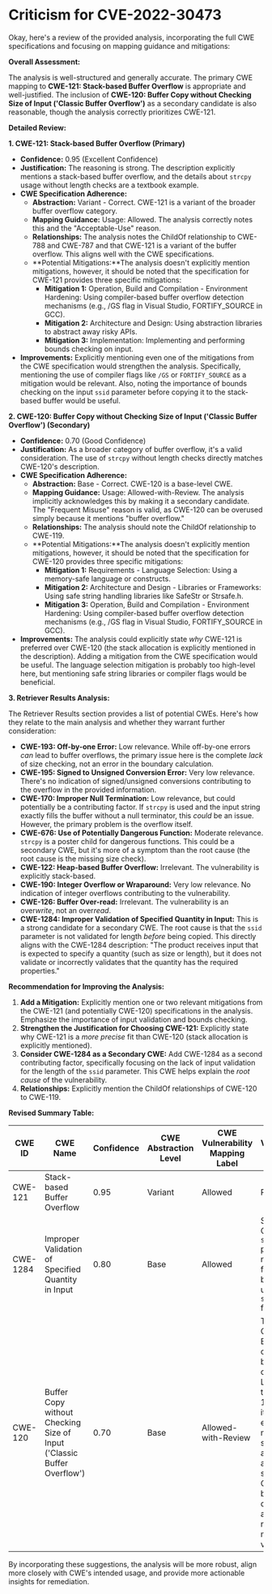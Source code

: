 # Criticism for CVE-2022-30473

Okay, here's a review of the provided analysis, incorporating the full CWE specifications and focusing on mapping guidance and mitigations:

**Overall Assessment:**

The analysis is well-structured and generally accurate. The primary CWE mapping to **CWE-121: Stack-based Buffer Overflow** is appropriate and well-justified. The inclusion of **CWE-120: Buffer Copy without Checking Size of Input ('Classic Buffer Overflow')** as a secondary candidate is also reasonable, though the analysis correctly prioritizes CWE-121.

**Detailed Review:**

**1. CWE-121: Stack-based Buffer Overflow (Primary)**

*   **Confidence:** 0.95 (Excellent Confidence)
*   **Justification:** The reasoning is strong. The description explicitly mentions a stack-based buffer overflow, and the details about `strcpy` usage without length checks are a textbook example.
*   **CWE Specification Adherence:**
    *   **Abstraction:** Variant - Correct. CWE-121 is a variant of the broader buffer overflow category.
    *   **Mapping Guidance:** Usage: Allowed. The analysis correctly notes this and the "Acceptable-Use" reason.
    *   **Relationships:** The analysis notes the ChildOf relationship to CWE-788 and CWE-787 and that CWE-121 is a variant of the buffer overflow. This aligns well with the CWE specifications.
    *   **Potential Mitigations:**The analysis doesn't explicitly mention mitigations, however, it should be noted that the specification for CWE-121 provides three specific mitigations:
         *   **Mitigation 1:** Operation, Build and Compilation - Environment Hardening:  Using compiler-based buffer overflow detection mechanisms (e.g., /GS flag in Visual Studio, FORTIFY\_SOURCE in GCC).
         *   **Mitigation 2:** Architecture and Design:  Using abstraction libraries to abstract away risky APIs.
         *   **Mitigation 3:** Implementation: Implementing and performing bounds checking on input.
*   **Improvements:** Explicitly mentioning even one of the mitigations from the CWE specification would strengthen the analysis. Specifically, mentioning the use of compiler flags like `/GS` or `FORTIFY_SOURCE` as a mitigation would be relevant. Also, noting the importance of bounds checking on the input `ssid` parameter before copying it to the stack-based buffer would be useful.

**2. CWE-120: Buffer Copy without Checking Size of Input ('Classic Buffer Overflow') (Secondary)**

*   **Confidence:** 0.70 (Good Confidence)
*   **Justification:** As a broader category of buffer overflow, it's a valid consideration. The use of `strcpy` without length checks directly matches CWE-120's description.
*   **CWE Specification Adherence:**
    *   **Abstraction:** Base - Correct. CWE-120 is a base-level CWE.
    *   **Mapping Guidance:** Usage: Allowed-with-Review. The analysis implicitly acknowledges this by making it a secondary candidate. The "Frequent Misuse" reason is valid, as CWE-120 can be overused simply because it mentions "buffer overflow."
    *   **Relationships:** The analysis should note the ChildOf relationship to CWE-119.
    *   **Potential Mitigations:**The analysis doesn't explicitly mention mitigations, however, it should be noted that the specification for CWE-120 provides three specific mitigations:
         *   **Mitigation 1:** Requirements - Language Selection: Using a memory-safe language or constructs.
         *   **Mitigation 2:** Architecture and Design - Libraries or Frameworks: Using safe string handling libraries like SafeStr or Strsafe.h.
         *   **Mitigation 3:** Operation, Build and Compilation - Environment Hardening: Using compiler-based buffer overflow detection mechanisms (e.g., /GS flag in Visual Studio, FORTIFY\_SOURCE in GCC).
*   **Improvements:** The analysis could explicitly state *why* CWE-121 is preferred over CWE-120 (the stack allocation is explicitly mentioned in the description). Adding a mitigation from the CWE specification would be useful. The language selection mitigation is probably too high-level here, but mentioning safe string libraries or compiler flags would be beneficial.

**3. Retriever Results Analysis:**

The Retriever Results section provides a list of potential CWEs. Here's how they relate to the main analysis and whether they warrant further consideration:

*   **CWE-193: Off-by-one Error:** Low relevance. While off-by-one errors *can* lead to buffer overflows, the primary issue here is the complete *lack* of size checking, not an error in the boundary calculation.
*   **CWE-195: Signed to Unsigned Conversion Error:** Very low relevance. There's no indication of signed/unsigned conversions contributing to the overflow in the provided information.
*   **CWE-170: Improper Null Termination:** Low relevance, but could potentially be a contributing factor. If `strcpy` is used and the input string exactly fills the buffer without a null terminator, this *could* be an issue. However, the primary problem is the overflow itself.
*   **CWE-676: Use of Potentially Dangerous Function:** Moderate relevance. `strcpy` is a poster child for dangerous functions. This could be a secondary CWE, but it's more of a symptom than the root cause (the root cause is the missing size check).
*   **CWE-122: Heap-based Buffer Overflow:** Irrelevant. The vulnerability is explicitly stack-based.
*   **CWE-190: Integer Overflow or Wraparound:** Very low relevance. No indication of integer overflows contributing to the vulnerability.
*   **CWE-126: Buffer Over-read:** Irrelevant. The vulnerability is an over*write*, not an over*read*.
*   **CWE-1284: Improper Validation of Specified Quantity in Input:** This is a strong candidate for a secondary CWE. The root cause is that the `ssid` parameter is not validated for length *before* being copied. This directly aligns with the CWE-1284 description: "The product receives input that is expected to specify a quantity (such as size or length), but it does not validate or incorrectly validates that the quantity has the required properties."

**Recommendation for Improving the Analysis:**

1.  **Add a Mitigation:** Explicitly mention one or two relevant mitigations from the CWE-121 (and potentially CWE-120) specifications in the analysis. Emphasize the importance of input validation and bounds checking.
2.  **Strengthen the Justification for Choosing CWE-121:** Explicitly state why CWE-121 is a *more precise* fit than CWE-120 (stack allocation is explicitly mentioned).
3.  **Consider CWE-1284 as a Secondary CWE:** Add CWE-1284 as a second contributing factor, specifically focusing on the lack of input validation for the length of the `ssid` parameter.  This CWE helps explain the *root cause* of the vulnerability.
4.  **Relationships:** Explicitly mention the ChildOf relationships of CWE-120 to CWE-119.

**Revised Summary Table:**

| CWE ID  | CWE Name                                                                | Confidence | CWE Abstraction Level | CWE Vulnerability Mapping Label | CWE-Vulnerability Mapping Notes                                                                                                                                                                                                    |
| ------- | ----------------------------------------------------------------------- | ---------- | --------------------- | ------------------------------- | --------------------------------------------------------------------------------------------------------------------------------------------------------------------------------------------------------------------------------- |
| CWE-121 | Stack-based Buffer Overflow                                             | 0.95       | Variant               | Allowed                         | Primary CWE                                                                                                                                                                                                                       |
| CWE-1284 | Improper Validation of Specified Quantity in Input                      | 0.80       | Base                  | Allowed                         | Secondary CWE. The `ssid` parameter is not validated for length before being used in the `strcpy` function.                                                                                                                            |
| CWE-120 | Buffer Copy without Checking Size of Input ('Classic Buffer Overflow') | 0.70       | Base                  | Allowed-with-Review             | Tertiary Candidate. Broader category of buffer overflows. Less specific than CWE-121 because it doesn't explicitly mention stack allocation, and less specific than CWE-1284 because it doesn't address the root cause of missing input validation. |

By incorporating these suggestions, the analysis will be more robust, align more closely with CWE's intended usage, and provide more actionable insights for remediation.